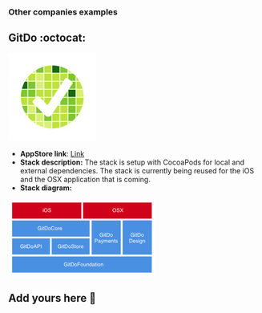 ### Other companies examples

## GitDo :octocat:

![gitdo-icon](Icons/GitDo.jpeg)

- **AppStore link**: [Link](https://itunes.apple.com/us/app/gitdo-issues-management-for/id991328409?mt=8)
- **Stack description:** The stack is setup with CocoaPods for local and external dependencies. The stack is currently being reused for the iOS and the OSX application that is coming.
- **Stack diagram:**

![gitdo-stack](Stacks/GitDo.png)

## Add yours here :rocket:
